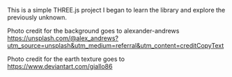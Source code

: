 This is a simple THREE.js project I began to learn the library and explore the previously unknown.

Photo credit for the background goes to alexander-andrews https://unsplash.com/@alex_andrews?utm_source=unsplash&utm_medium=referral&utm_content=creditCopyText

Photo credit for the earth texture goes to https://www.deviantart.com/giallo86